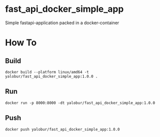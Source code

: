 # fast_api_docker_simple_app

Simple fastapi-application packed in a docker-container

# How To

## Build

```shell
docker build --platform linux/amd64 -t yalobur/fast_api_docker_simple_app:1.0.0 .
```

## Run

```shell
docker run -p 8000:8000 -dt yalobur/fast_api_docker_simple_app:1.0.0
```

## Push

```shell
docker push yalobur/fast_api_docker_simple_app:1.0.0
```

